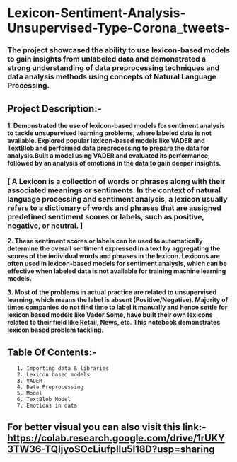 # Lexicon-Sentiment-Analysis-Unsupervised-Type-Corona_tweets-
### The project showcased the ability to use lexicon-based models to gain insights from unlabeled data and demonstrated a strong understanding of data preprocessing techniques and data analysis methods using concepts of Natural Language Processing.

## Project Description:- 

**1.   Demonstrated the use of lexicon-based models for sentiment analysis to tackle unsupervised learning problems, where labeled data is not available. Explored popular lexicon-based models like VADER and TextBlob and performed data preprocessing to prepare the data for analysis.Built a model using VADER and evaluated its performance, followed by an analysis of emotions in the data to gain deeper insights.**

### [ A Lexicon is a collection of words or phrases along with their associated meanings or sentiments. In the context of natural language processing and sentiment analysis, a lexicon usually refers to a dictionary of words and phrases that are assigned predefined sentiment scores or labels, such as positive, negative, or neutral. ]

**2.   These sentiment scores or labels can be used to automatically determine the overall sentiment expressed in a text by aggregating the scores of the individual words and phrases in the lexicon. Lexicons are often used in lexicon-based models for sentiment analysis, which can be effective when labeled data is not available for training machine learning models.**

**3.   Most of the problems in actual practice are related to unsupervised learning, which means the label is absent (Positive/Negative). Majority of times companies do not find time to label it manually and hence settle for lexicon based models like Vader.Some, have built their own lexicons related to their field like Retail, News, etc. This notebook demonstrates lexicon based problem tackling.**

## Table Of Contents:-


       1. Importing data & libraries
       2. Lexicon based models
       3. VADER
       4. Data Preprocessing
       5. Model
       6. TextBlob Model
       7. Emotions in data

## For better visual you can also visit this link:-https://colab.research.google.com/drive/1rUKY3TW36-TQIjyoSOcLiufpllu5I18D?usp=sharing
